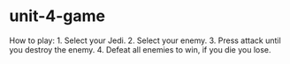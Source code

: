 # unit-4-game
How to play:
    1. Select your Jedi.
    2. Select your enemy.
    3. Press attack until you destroy the enemy.
    4. Defeat all enemies to win, if you die you lose.